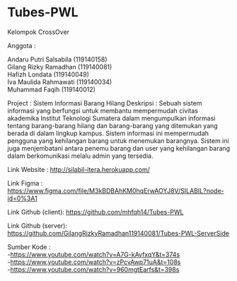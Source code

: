 # Tubes-PWL

Kelompok CrossOver

Anggota : 

Andaru Putri Salsabila (119140158) <br>
Gilang Rizky Ramadhan (119140081) <br>
Hafizh Londata (119140049) <br>
Iva Maulida Rahmawati (119140034) <br>
Muhammad Faqih (119140012) <br>

Project : Sistem Informasi Barang Hilang
Deskripsi : Sebuah sistem informasi yang berfungsi untuk membantu mempermudah civitas akademika Institut Teknologi Sumatera dalam mengumpulkan informasi  tentang barang-barang hilang dan barang-barang yang ditemukan yang berada di dalam lingkup kampus. Sistem informasi ini mempermudah pengguna yang kehilangan barang untuk menemukan barangnya. Sistem ini juga menjembatani antara penemu barang dan user yang kehilangan barang dalam berkomunikasi melalu admin yang tersedia.

Link Website :
http://silabil-itera.herokuapp.com/

Link Figma :
https://www.figma.com/file/M3kBDBAhKM0hqErwAOYJ8V/SILABIL?node-id=0%3A1

Link Github (client):
https://github.com/mhfqh14/Tubes-PWL

Link Github (server):
https://github.com/GilangRizkyRamadhan119140081/Tubes-PWL-ServerSide


Sumber Kode : <br>
-https://www.youtube.com/watch?v=A7G-kAyfxqY&t=374s <br>
-https://www.youtube.com/watch?v=zPcvAwp71uA&t=108s <br>
-https://www.youtube.com/watch?v=960mgtEarfs&t=398s

